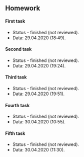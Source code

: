 ## Homework 
#### First task
* Status - finished (not reviewed).
* Data: 29.04.2020 (18:49).

#### Second task
* Status - finished (not reviewed).
* Data: 29.04.2020 (19:24).

#### Third task
* Status - finished (not reviewed).
* Data: 29.04.2020 (19:51).

#### Fourth task
* Status - finished (not reviewed).
* Data: 30.04.2020 (10:55).

#### Fifth task
* Status - finished (not reviewed).
* Data: 30.04.2020 (11:30).
